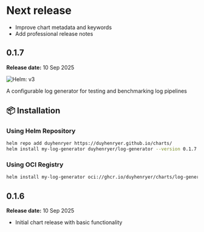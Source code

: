 # Next release

- Improve chart metadata and keywords
- Add professional release notes

## 0.1.7

**Release date:** 10 Sep 2025

![Helm: v3](https://img.shields.io/badge/Helm-v3.14%2B-informational?color=informational&logo=helm)

A configurable log generator for testing and benchmarking log pipelines

## 📦 Installation

### Using Helm Repository
```bash
helm repo add duyhenryer https://duyhenryer.github.io/charts/
helm install my-log-generator duyhenryer/log-generator --version 0.1.7
```

### Using OCI Registry
```bash
helm install my-log-generator oci://ghcr.io/duyhenryer/charts/log-generator --version 0.1.7
```

## 0.1.6

**Release date:** 10 Sep 2025

- Initial chart release with basic functionality
